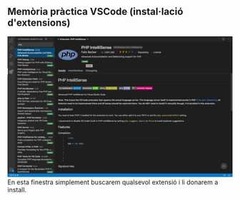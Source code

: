 ## Memòria pràctica VSCode (instal·lació d'extensions)  
<img src="../2.png">  
En esta finestra simplement buscarem qualsevol extensió i li donarem a install.